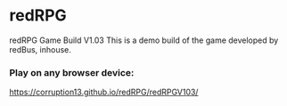 # redRPG
redRPG Game Build V1.03 
This is a demo build of the game developed by redBus, inhouse.

### Play on any browser device: 
https://corruption13.github.io/redRPG/redRPGV103/

